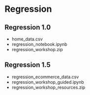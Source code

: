 # Regression

## Regression 1.0

* home_data.csv
* regression_notebook.ipynb
* regression_workshop.zip

## Regression 1.5

* regression_ecommerce_data.csv
* regression_workshop_guided.ipynb
* regression_workshop_resources.zip

